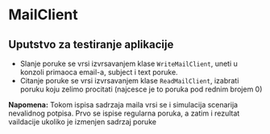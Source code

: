 # MailClient
## Uputstvo za testiranje aplikacije

* Slanje poruke se vrsi izvrsavanjem klase `WriteMailClient`, uneti u konzoli primaoca email-a, subject i text poruke.
* Citanje poruke se vrsi izvrsavanjem klase `ReadMailClient`, izabrati poruku koju zelimo procitati (najcesce je to poruka pod rednim brojem 0)

**Napomena:** Tokom ispisa sadrzaja maila vrsi se i simulacija scenarija nevalidnog potpisa. Prvo se ispise regularna poruka, a zatim i rezultat vaildacije ukoliko je izmenjen sadrzaj poruke